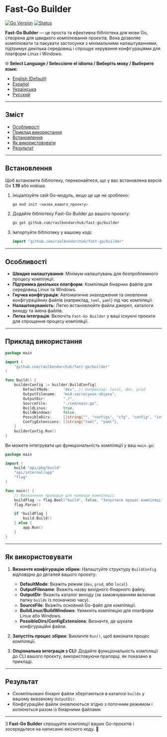 # **Fast-Go Builder**
[![Go Version](https://img.shields.io/badge/Go-1.23%2B-blue?logo=go&logoColor=white)](https://go.dev/doc/install) [![Status](https://img.shields.io/badge/Status-Active-brightgreen)](#)

**Fast-Go Builder** — це проста та ефективна бібліотека для мови Go, створена для швидкого компілювання проєктів. Вона дозволяє компілювати та пакувати застосунки з мінімальними налаштуваннями, підтримує декілька середовищ і спрощує керування конфігураціями для платформ Linux і Windows.

🌐 **Select Language / Seleccione el idioma / Виберіть мову / Выберите язык:**
- [English (Default)](README.md)
- [Español](README.es.md)
- [Українська](README.ua.md)
- [Русский](README.ru.md)

---

## **Зміст**
- [Особливості](#особливості)
- [Приклад використання](#приклад-використання)
- [Встановлення](#встановлення)
- [Як використовувати](#як-використовувати)
- [Результат](#результат)

---

## **Встановлення**

Щоб встановити бібліотеку, переконайтеся, що у вас встановлена версія Go **1.19** або новіша.

1. Ініціалізуйте свій Go-модуль, якщо це ще не зроблено:
   ```bash
   go mod init <назва_вашого_проєкту>
   ```

2. Додайте бібліотеку Fast-Go Builder до вашого проєкту:
   ```bash
   go get github.com/raulbondarchuk/fast-go/builder
   ```

3. Імпортуйте бібліотеку у вашому коді:
   ```go
   import "github.com/raulbondarchuk/fast-go/builder"
   ```

---

## **Особливості**
- **Швидке налаштування**: Мінімум налаштувань для безпроблемного процесу компіляції.
- **Підтримка декількох платформ**: Компіляція бінарних файлів для середовищ Linux та Windows.
- **Гнучка конфігурація**: Автоматичне знаходження та оновлення конфігураційних файлів (наприклад, `toml`, `yaml`) під час компіляції.
- **Налаштовуваність**: Легко встановлюйте файли джерел, каталоги виходу та імена файлів.
- **Легка інтеграція**: Включіть `Fast-Go Builder` у ваші існуючі проєкти для спрощення процесу компіляції.

---

## **Приклад використання**

```go
package main

import (
	"github.com/raulbondarchuk/fast-go/builder"
)

func Build() {
	builderConfig := builder.BuildConfig{
		DefaultMode:      "dev", // Наприклад: local, dev, prod
		OutputFilename:   "мій-застосунок-збірка",
		OutputDir:        "./",
		SourceFile:       "./cmd/main.go",
		BuildLinux:       true,
		BuildWindows:     false,
		PossibleDirs:     []string{"", "configs", "cfg", "config", "internal/config"},
		ConfigExtensions: []string{"toml", "yaml"},
	}
	builderConfig.Run()
}
```

Ви можете інтегрувати цю функціональність компіляції у ваш `main.go`:

```go
package main

import (
	build "api/pkg/build"
	"api/internal/app"
	"flag"
)

func main() {
	// Визначення прапорця для команди компіляції
	buildFlag := flag.Bool("build", false, "Запустити процес компіляції")
	flag.Parse()

	if *buildFlag {
		build.Build()
	} else {
		app.Run()
	}
}
```

---

## **Як використовувати**

1. **Визначте конфігурацію збірки:**
   Налаштуйте структуру `BuildConfig` відповідно до деталей вашого проєкту:
   - **DefaultMode**: Вкажіть режим (`dev`, `prod`, або `local`).
   - **OutputFilename**: Вкажіть назву вихідного бінарного файлу.
   - **OutputDir**: Вкажіть каталог виходу (за замовчуванням включає папку `builds` із позначкою часу).
   - **SourceFile**: Вкажіть основний Go-файл для компіляції.
   - **BuildLinux/BuildWindows**: Увімкніть компіляцію для платформ Linux або Windows.
   - **PossibleDirs/ConfigExtensions**: Визначте, де шукати конфігураційні файли.

2. **Запустіть процес збірки:**
   Викличте `Run()`, щоб виконати процес компіляції.

3. **Опціональна інтеграція з CLI:**
   Додайте функціональність компіляції до CLI вашого проєкту, використовуючи прапорці, як показано в прикладі.

---

## **Результат**
- Скомпільовані бінарні файли зберігаються в каталозі `builds` у вашому вказаному `OutputDir`.
- Конфігураційні файли оновлюються згідно з поточним режимом і копіюються разом із бінарними файлами.

---

З **Fast-Go Builder** спрощуйте компіляції ваших Go-проєктів і зосередьтеся на написанні якісного коду. 🚀
